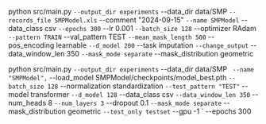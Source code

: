 
python src/main.py `
--output_dir experiments `
--data_dir data/SMP `
--records_file SMPModel.xls `
--comment "2024-09-15" `
--name SMPModel `
--data_class csv `
--epochs 300 `
--lr 0.001 `
--batch_size 128 `
--optimizer RAdam `
--pattern TRAIN `
--val_pattern TEST `
--mean_mask_length 500 `
--pos_encoding learnable `
--d_model 200 `
--task imputation `
--change_output `
--data_window_len 350 `
--mask_mode separate `
--mask_distribution geometric

python src/main.py `
--output_dir experiments `
--data_dir data/SMP `
--name "SMPModel",`
--load_model SMPModel/checkpoints/model_best.pth `
--batch_size 128 `
--normalization standardization `
--test_pattern "TEST" `
--model transformer `
--d_model 128 `
--data_class csv `
--data_window_len 350 `
--num_heads 8 `
--num_layers 3 `
--dropout 0.1 `
--mask_mode separate `
--mask_distribution geometric `
--test_only testset `
--gpu -1 `
--epochs 300 

